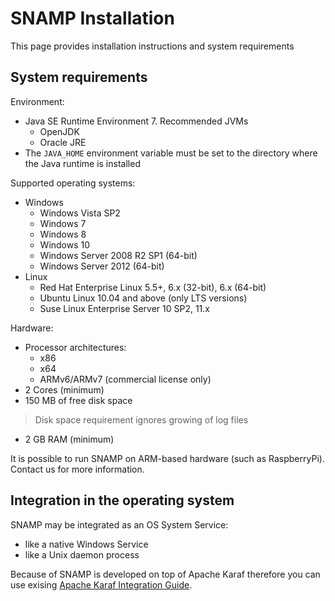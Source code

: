 SNAMP Installation
====
This page provides installation instructions and system requirements

## System requirements
Environment:
* Java SE Runtime Environment 7. Recommended JVMs
    * OpenJDK
    * Oracle JRE
* The `JAVA_HOME` environment variable must be set to the directory where the Java runtime is installed

Supported operating systems:
* Windows
    * Windows Vista SP2
    * Windows 7
    * Windows 8
    * Windows 10
    * Windows Server 2008 R2 SP1 (64-bit)
    * Windows Server 2012 (64-bit)
* Linux
    * Red Hat Enterprise Linux 5.5+, 6.x (32-bit), 6.x (64-bit)
    * Ubuntu Linux 10.04 and above (only LTS versions)
    * Suse Linux Enterprise Server 10 SP2, 11.x

Hardware:
* Processor architectures:
    * x86
    * x64
    * ARMv6/ARMv7 (commercial license only)
* 2 Cores (minimum)
* 150 MB of free disk space
> Disk space requirement ignores growing of log files
* 2 GB RAM (minimum)

It is possible to run SNAMP on ARM-based hardware (such as RaspberryPi). Contact us for more information.

## Integration in the operating system
SNAMP may be integrated as an OS System Service:
* like a native Windows Service
* like a Unix daemon process

Because of SNAMP is developed on top of Apache Karaf therefore you can use exising [Apache Karaf Integration Guide](https://karaf.apache.org/manual/latest/users-guide/wrapper.html).
